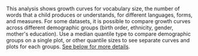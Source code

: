 This analysis shows growth curves for vocabulary size, the number of words that
a child produces or understands, for different languages, forms, and measures.
For some datasets, it is possible to compare growth curves across different
demographic groups (birth order, ethnicity, gender, mother's education). Use a
median quantile type to compare demographic groups on a single plot, or other
quantile sizes to see separate curves and plots for each groups. [See below for
more details](#details).
